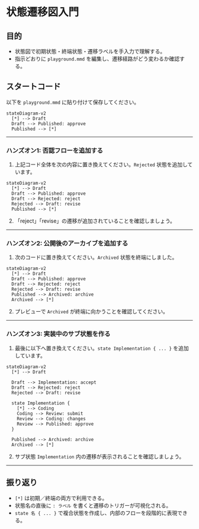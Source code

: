 # 状態遷移図入門

## 目的
- 状態図で初期状態・終端状態・遷移ラベルを手入力で理解する。
- 指示どおりに `playground.mmd` を編集し、遷移経路がどう変わるか確認する。

## スタートコード
以下を `playground.mmd` に貼り付けて保存してください。

```mermaid
stateDiagram-v2
  [*] --> Draft
  Draft --> Published: approve
  Published --> [*]
```

---

### ハンズオン1: 否認フローを追加する
1. 上記コード全体を次の内容に置き換えてください。`Rejected` 状態を追加しています。

```mermaid
stateDiagram-v2
  [*] --> Draft
  Draft --> Published: approve
  Draft --> Rejected: reject
  Rejected --> Draft: revise
  Published --> [*]
```

2. 「reject」「revise」の遷移が追加されていることを確認しましょう。

---

### ハンズオン2: 公開後のアーカイブを追加する
1. 次のコードに置き換えてください。`Archived` 状態を終端にしました。

```mermaid
stateDiagram-v2
  [*] --> Draft
  Draft --> Published: approve
  Draft --> Rejected: reject
  Rejected --> Draft: revise
  Published --> Archived: archive
  Archived --> [*]
```

2. プレビューで `Archived` が終端に向かうことを確認してください。

---

### ハンズオン3: 実装中のサブ状態を作る
1. 最後に以下へ置き換えてください。`state Implementation { ... }` を追加しています。

```mermaid
stateDiagram-v2
  [*] --> Draft

  Draft --> Implementation: accept
  Draft --> Rejected: reject
  Rejected --> Draft: revise

  state Implementation {
    [*] --> Coding
    Coding --> Review: submit
    Review --> Coding: changes
    Review --> Published: approve
  }

  Published --> Archived: archive
  Archived --> [*]
```

2. サブ状態 `Implementation` 内の遷移が表示されることを確認しましょう。

---

## 振り返り
- `[*]` は初期／終端の両方で利用できる。
- 状態名の直後に `: ラベル` を書くと遷移のトリガーが可視化される。
- `state 名 { ... }` で複合状態を作成し、内部のフローを段階的に表現できる。
